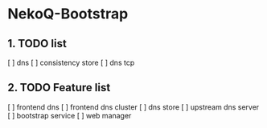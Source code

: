 # NekoQ-Bootstrap

## 1. TODO list

[ ] dns
[ ] consistency store
[ ] dns tcp

## 2. TODO Feature list

[ ] frontend dns
[ ] frontend dns cluster
[ ] dns store
[ ] upstream dns server
[ ] bootstrap service
[ ] web manager
